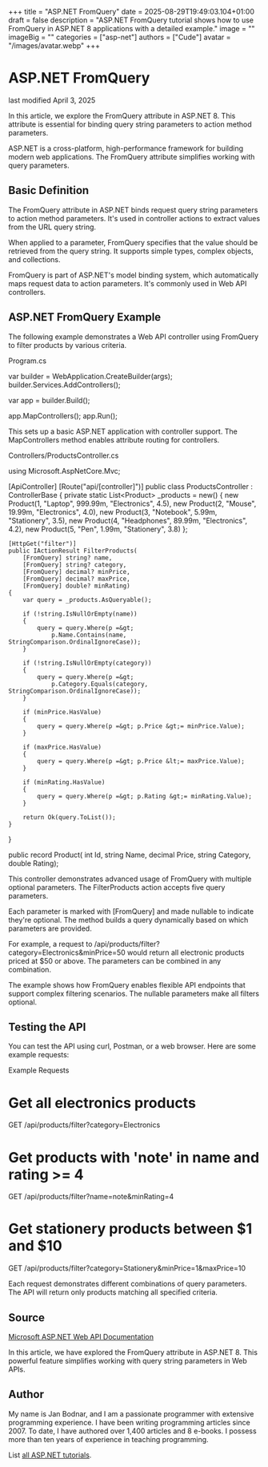 +++
title = "ASP.NET FromQuery"
date = 2025-08-29T19:49:03.104+01:00
draft = false
description = "ASP.NET FromQuery tutorial shows how to use FromQuery in ASP.NET 8 applications with a detailed example."
image = ""
imageBig = ""
categories = ["asp-net"]
authors = ["Cude"]
avatar = "/images/avatar.webp"
+++

# ASP.NET FromQuery

last modified April 3, 2025

In this article, we explore the FromQuery attribute in ASP.NET 8. This attribute
is essential for binding query string parameters to action method parameters.

ASP.NET is a cross-platform, high-performance framework for building modern web
applications. The FromQuery attribute simplifies working with query parameters.

## Basic Definition

The FromQuery attribute in ASP.NET binds request query string parameters to
action method parameters. It's used in controller actions to extract values
from the URL query string.

When applied to a parameter, FromQuery specifies that the value should be
retrieved from the query string. It supports simple types, complex objects,
and collections.

FromQuery is part of ASP.NET's model binding system, which automatically maps
request data to action parameters. It's commonly used in Web API controllers.

## ASP.NET FromQuery Example

The following example demonstrates a Web API controller using FromQuery to
filter products by various criteria.

Program.cs
  

var builder = WebApplication.CreateBuilder(args);
builder.Services.AddControllers();

var app = builder.Build();

app.MapControllers();
app.Run();

This sets up a basic ASP.NET application with controller support. The
MapControllers method enables attribute routing for controllers.

Controllers/ProductsController.cs
  

using Microsoft.AspNetCore.Mvc;

[ApiController]
[Route("api/[controller]")]
public class ProductsController : ControllerBase
{
    private static List&lt;Product&gt; _products = new()
    {
        new Product(1, "Laptop", 999.99m, "Electronics", 4.5),
        new Product(2, "Mouse", 19.99m, "Electronics", 4.0),
        new Product(3, "Notebook", 5.99m, "Stationery", 3.5),
        new Product(4, "Headphones", 89.99m, "Electronics", 4.2),
        new Product(5, "Pen", 1.99m, "Stationery", 3.8)
    };

    [HttpGet("filter")]
    public IActionResult FilterProducts(
        [FromQuery] string? name,
        [FromQuery] string? category,
        [FromQuery] decimal? minPrice,
        [FromQuery] decimal? maxPrice,
        [FromQuery] double? minRating)
    {
        var query = _products.AsQueryable();

        if (!string.IsNullOrEmpty(name))
        {
            query = query.Where(p =&gt; 
                p.Name.Contains(name, StringComparison.OrdinalIgnoreCase));
        }

        if (!string.IsNullOrEmpty(category))
        {
            query = query.Where(p =&gt; 
                p.Category.Equals(category, StringComparison.OrdinalIgnoreCase));
        }

        if (minPrice.HasValue)
        {
            query = query.Where(p =&gt; p.Price &gt;= minPrice.Value);
        }

        if (maxPrice.HasValue)
        {
            query = query.Where(p =&gt; p.Price &lt;= maxPrice.Value);
        }

        if (minRating.HasValue)
        {
            query = query.Where(p =&gt; p.Rating &gt;= minRating.Value);
        }

        return Ok(query.ToList());
    }
}

public record Product(
    int Id, 
    string Name, 
    decimal Price, 
    string Category, 
    double Rating);

This controller demonstrates advanced usage of FromQuery with multiple optional
parameters. The FilterProducts action accepts five query parameters.

Each parameter is marked with [FromQuery] and made nullable to
indicate they're optional. The method builds a query dynamically based on
which parameters are provided.

For example, a request to /api/products/filter?category=Electronics&amp;minPrice=50
would return all electronic products priced at $50 or above. The parameters
can be combined in any combination.

The example shows how FromQuery enables flexible API endpoints that support
complex filtering scenarios. The nullable parameters make all filters optional.

## Testing the API

You can test the API using curl, Postman, or a web browser. Here are some
example requests:

Example Requests
  

# Get all electronics products
GET /api/products/filter?category=Electronics

# Get products with 'note' in name and rating &gt;= 4
GET /api/products/filter?name=note&amp;minRating=4

# Get stationery products between $1 and $10
GET /api/products/filter?category=Stationery&amp;minPrice=1&amp;maxPrice=10

Each request demonstrates different combinations of query parameters. The API
will return only products matching all specified criteria.

## Source

[Microsoft ASP.NET Web API Documentation](https://learn.microsoft.com/en-us/aspnet/core/web-api/?view=aspnetcore-8.0)

In this article, we have explored the FromQuery attribute in ASP.NET 8. This
powerful feature simplifies working with query string parameters in Web APIs.

## Author

My name is Jan Bodnar, and I am a passionate programmer with extensive
programming experience. I have been writing programming articles since 2007.
To date, I have authored over 1,400 articles and 8 e-books. I possess more
than ten years of experience in teaching programming.

List [all ASP.NET tutorials](/all/#asp-net).